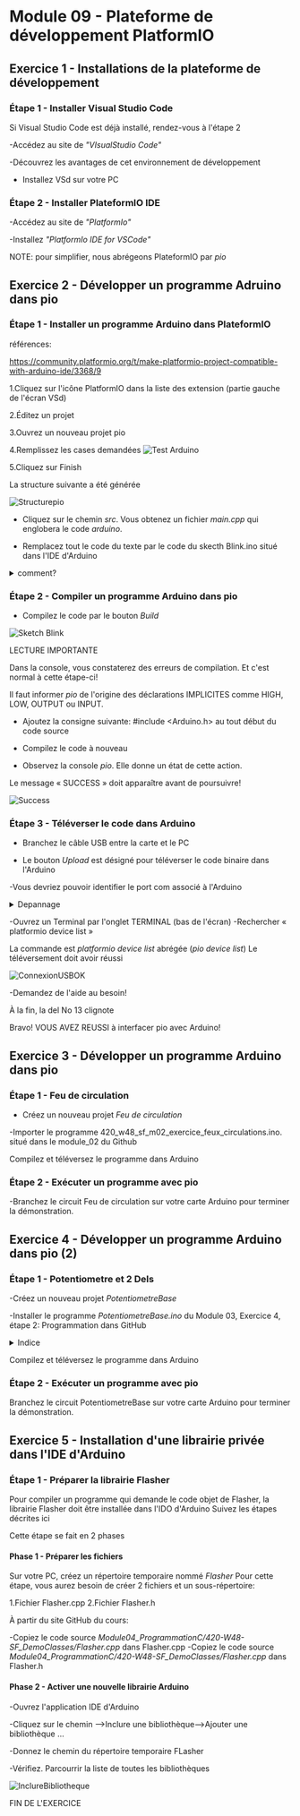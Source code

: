 # Module 09 - Plateforme de développement PlatformIO

## Exercice 1 - Installations de la plateforme de développement

### Étape 1 - Installer Visual Studio Code

Si Visual Studio Code est déjà installé, rendez-vous à l'étape 2

-Accédez au site de *"VIsualStudio Code"*

-Découvrez les avantages de cet environnement de développement

- Installez VSd sur votre PC

### Étape 2 - Installer PlateformIO IDE

-Accédez au site de  *"PlatformIo"*

-Installez  *"PlatformIo IDE for VSCode"*

NOTE: pour simplifier, nous abrégeons PlateformIO par *pio*

## Exercice 2 - Développer un programme Adruino dans pio

### Étape 1 - Installer un programme Arduino dans PlateformIO


références:

https://community.platformio.org/t/make-platformio-project-compatible-with-arduino-ide/3368/9

1.Cliquez sur l'icône PlatformIO dans la liste des extension (partie gauche de l'écran VSd)

2.Éditez un projet

3.Ouvrez un nouveau projet pio

4.Remplissez les cases demandées
![Test Arduino](imp/PremierSketchArduino.png)

5.Cliquez sur Finish

La structure suivante a été générée

![Structurepio](imp/StructurePio.png)

- Cliquez sur le chemin *src*. Vous obtenez un fichier *main.cpp* qui englobera le code *arduino*.

- Remplacez tout le code du texte par le code du skecth Blink.ino situé dans l'IDE d'Arduino

<details>
    <summary>comment?</summary>

1.Ouvrez l'IDE d'Arduino

2.Déplacez-vous dans la liste des exemples jusqu'au sketch *Blink*

 ![Sketch Blink](imp/PremierPioBlink.png)

3.Recopiez intégralement le code dans *src*

</details>

### Étape 2 - Compiler un programme Arduino dans pio

- Compilez le code par le bouton *Build*

 ![Sketch Blink](imp/Build.png)

LECTURE IMPORTANTE

Dans la console, vous constaterez des erreurs de compilation. Et c'est normal à cette étape-ci!

Il faut informer *pio* de l'origine des déclarations IMPLICITES comme HIGH, LOW, OUTPUT ou INPUT.

- Ajoutez la consigne suivante:
#include <Arduino.h> au tout début du code source

- Compilez le code à nouveau

- Observez la console *pio*. Elle donne un état de cette action.

Le message « SUCCESS » doit apparaître avant de poursuivre!

 ![Success](imp/Success.png)

### Étape 3 - Téléverser le code dans Arduino

- Branchez le câble USB entre la carte et le PC

- Le bouton *Upload* est désigné pour téléverser le code binaire dans l'Arduino 

-Vous devriez pouvoir identifier le port com associé à l'Arduino
<details>
    <summary>Depannage</summary>

DANS CERTAINS CAS, *pio* ne détecte pas le pilote du câble USB de téléchargement

 ![erreurConnexionUSB](imp/ErreurPortUSB.png)

1.Assurez-vous que le câble USB est fonctionnel
2.Port non détecté

PARFOIS, pio ne réussit pas à trouver  automatiquement le pilote associé au port de la carte d'Arduino

Il faut alors passer par en mode manuel, de la façon suivante:

1.Dans le menu depio, cliquez sur le chemin platformIO.ini

2.Repérez la structure  [ env :uno]

3.Ajouter l'instruction suivante

upload_port = com [*noPort*]

4.Sauvegardez le fichier plarformIO.ini

5.Tentez le téléchargement à nouveau!

</details>

-Ouvrez un Terminal par l'onglet TERMINAL (bas de l'écran)
-Rechercher « platformio device list »

La commande est *platformio device list* abrégée (*pio device list*)
Le téléversement doit avoir réussi

 ![ConnexionUSBOK](imp/ConnexionUSbReussie.png)

-Demandez de l'aide au besoin!

À la fin, la del No 13 clignote 

Bravo!
VOUS AVEZ REUSSI à interfacer pio avec Arduino!

## Exercice 3 - Développer un programme Arduino dans pio

### Étape 1 - Feu de circulation

- Créez un nouveau projet *Feu de circulation*
 
-Importer  le programme 420_w48_sf_m02_exercice_feux_circulations.ino. situé dans le module_02 du Github

Compilez et téléversez le programme dans Arduino

### Étape 2 - Exécuter un programme avec pio 

-Branchez le circuit Feu de circulation sur votre carte Arduino pour terminer la démonstration.

## Exercice 4 - Développer un programme Arduino dans pio (2)

### Étape 1 - Potentiometre et 2 Dels

-Créez un nouveau projet *PotentiometreBase*

-Installer le programme *PotentiometreBase.ino* du Module 03, Exercice 4, étape 2: Programmation dans GitHub

<details>
    <summary>Indice</summary>

 ![PotentioMetreSolution](imp/PotentioMetreSolutionMod03Ex4.png)

</details>

Compilez et téléversez le programme dans Arduino

### Étape 2 - Exécuter un programme avec pio 

Branchez le circuit PotentiometreBase sur votre carte Arduino pour terminer la démonstration.

## Exercice 5 - Installation d'une librairie privée dans l'IDE d'Arduino

### Étape 1 - Préparer la librairie Flasher

Pour compiler un programme qui demande le code objet de Flasher, la librairie Flasher doit être installée dans l'IDO d'Arduino
Suivez les étapes décrites ici

Cette étape se fait en 2 phases

#### Phase 1 - Préparer les fichiers

Sur votre PC, créez un répertoire temporaire nommé *Flasher*
Pour cette étape, vous aurez besoin de créer 2 fichiers et un sous-répertoire:

1.Fichier Flasher.cpp
2.Fichier Flasher.h

À partir du site GitHub du cours:

-Copiez le code source
*Module04_ProgrammationC/420-W48-SF_DemoClasses/Flasher.cpp*
dans Flasher.cpp
-Copiez le code source
*Module04_ProgrammationC/420-W48-SF_DemoClasses/Flasher.cpp* dans Flasher.h

#### Phase 2 - Activer une nouvelle librairie Arduino

-Ouvrez l'application IDE d'Arduino

-Cliquez sur le chemin -->Inclure une bibliothèque-->Ajouter une bibliothèque ...

-Donnez le chemin du répertoire temporaire FLasher

-Vérifiez. Parcourrir la liste de toutes les bibliothèques

 ![InclureBibliotheque](imp/InclureBibliothequeFrasher.png)

 FIN DE L'EXERCICE
